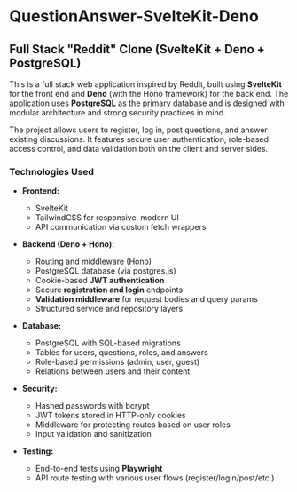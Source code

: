 # QuestionAnswer-SvelteKit-Deno
## Full Stack "Reddit" Clone (SvelteKit + Deno + PostgreSQL)

This is a full stack web application inspired by Reddit, built using **SvelteKit** for the front end and **Deno** (with the Hono framework) for the back end. The application uses **PostgreSQL** as the primary database and is designed with modular architecture and strong security practices in mind.

The project allows users to register, log in, post questions, and answer existing discussions. It features secure user authentication, role-based access control, and data validation both on the client and server sides.

### Technologies Used

- **Frontend:**  
  - SvelteKit  
  - TailwindCSS for responsive, modern UI  
  - API communication via custom fetch wrappers

- **Backend (Deno + Hono):**  
  - Routing and middleware (Hono)  
  - PostgreSQL database (via postgres.js)  
  - Cookie-based **JWT authentication**  
  - Secure **registration and login** endpoints  
  - **Validation middleware** for request bodies and query params  
  - Structured service and repository layers

- **Database:**  
  - PostgreSQL with SQL-based migrations  
  - Tables for users, questions, roles, and answers  
  - Role-based permissions (admin, user, guest)  
  - Relations between users and their content

- **Security:**  
  - Hashed passwords with bcrypt  
  - JWT tokens stored in HTTP-only cookies  
  - Middleware for protecting routes based on user roles  
  - Input validation and sanitization

- **Testing:**  
  - End-to-end tests using **Playwright**  
  - API route testing with various user flows (register/login/post/etc.)

